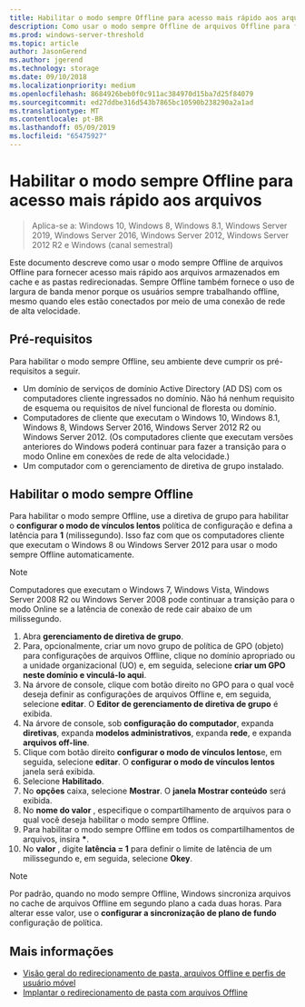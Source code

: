 ```yaml
---
title: Habilitar o modo sempre Offline para acesso mais rápido aos arquivos
description: Como usar o modo sempre Offline de arquivos Offline para fornecer acesso mais rápido aos arquivos armazenados em cache e as pastas redirecionadas.
ms.prod: windows-server-threshold
ms.topic: article
author: JasonGerend
ms.author: jgerend
ms.technology: storage
ms.date: 09/10/2018
ms.localizationpriority: medium
ms.openlocfilehash: 8684926beb0f0c911ac384970d15ba7d25f84079
ms.sourcegitcommit: ed27ddbe316d543b7865bc10590b238290a2a1ad
ms.translationtype: MT
ms.contentlocale: pt-BR
ms.lasthandoff: 05/09/2019
ms.locfileid: "65475927"
---
```

# <a name="enable-always-offline-mode-for-faster-access-to-files"></a>Habilitar o modo sempre Offline para acesso mais rápido aos arquivos

>Aplica-se a: Windows 10, Windows 8, Windows 8.1, Windows Server 2019, Windows Server 2016, Windows Server 2012, Windows Server 2012 R2 e Windows (canal semestral)

Este documento descreve como usar o modo sempre Offline de arquivos Offline para fornecer acesso mais rápido aos arquivos armazenados em cache e as pastas redirecionadas. Sempre Offline também fornece o uso de largura de banda menor porque os usuários sempre trabalhando offline, mesmo quando eles estão conectados por meio de uma conexão de rede de alta velocidade.

## <a name="prerequisites"></a>Pré-requisitos

Para habilitar o modo sempre Offline, seu ambiente deve cumprir os pré-requisitos a seguir.

- Um domínio de serviços de domínio Active Directory (AD DS) com os computadores cliente ingressados no domínio. Não há nenhum requisito de esquema ou requisitos de nível funcional de floresta ou domínio.
- Computadores de cliente que executam o Windows 10, Windows 8.1, Windows 8, Windows Server 2016, Windows Server 2012 R2 ou Windows Server 2012. (Os computadores cliente que executam versões anteriores do Windows poderá continuar para fazer a transição para o modo Online em conexões de rede de alta velocidade.)
- Um computador com o gerenciamento de diretiva de grupo instalado.

## <a name="enable-always-offline-mode"></a>Habilitar o modo sempre Offline

Para habilitar o modo sempre Offline, use a diretiva de grupo para habilitar o **configurar o modo de vínculos lentos** política de configuração e defina a latência para **1** (milissegundo). Isso faz com que os computadores cliente que executam o Windows 8 ou Windows Server 2012 para usar o modo sempre Offline automaticamente.

>[!NOTE]
>Computadores que executam o Windows 7, Windows Vista, Windows Server 2008 R2 ou Windows Server 2008 pode continuar a transição para o modo Online se a latência de conexão de rede cair abaixo de um milissegundo.

1. Abra **gerenciamento de diretiva de grupo**.
2. Para, opcionalmente, criar um novo grupo de política de GPO (objeto) para configurações de arquivos Offline, clique no domínio apropriado ou a unidade organizacional (UO) e, em seguida, selecione **criar um GPO neste domínio e vinculá-lo aqui**.
3. Na árvore de console, clique com botão direito no GPO para o qual você deseja definir as configurações de arquivos Offline e, em seguida, selecione **editar**. O **Editor de gerenciamento de diretiva de grupo** é exibida.
4. Na árvore de console, sob **configuração do computador**, expanda **diretivas**, expanda **modelos administrativos**, expanda **rede**, e expanda **arquivos off-line**.
5. Clique com botão direito **configurar o modo de vínculos lentos**e, em seguida, selecione **editar**. O **configurar o modo de vínculos lentos** janela será exibida.
6. Selecione **Habilitado**.
7. No **opções** caixa, selecione **Mostrar**. O **janela Mostrar conteúdo** será exibida.
8. No **nome do valor** , especifique o compartilhamento de arquivos para o qual você deseja habilitar o modo sempre Offline.
9. Para habilitar o modo sempre Offline em todos os compartilhamentos de arquivos, insira **\***.
10. No **valor** , digite **latência = 1** para definir o limite de latência de um milissegundo e, em seguida, selecione **Okey**.

>[!NOTE]
>Por padrão, quando no modo sempre Offline, Windows sincroniza arquivos no cache de arquivos Offline em segundo plano a cada duas horas. Para alterar esse valor, use o **configurar a sincronização de plano de fundo** configuração de política.

## <a name="more-information"></a>Mais informações

* [Visão geral do redirecionamento de pasta, arquivos Offline e perfis de usuário móvel](folder-redirection-rup-overview.md)
* [Implantar o redirecionamento de pasta com arquivos Offline](deploy-folder-redirection.md)
